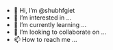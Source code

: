 - 👋 Hi, I’m @shubhfgiet
- 👀 I’m interested in ...
- 🌱 I’m currently learning ...
- 💞️ I’m looking to collaborate on ...
- 📫 How to reach me ...

<!---
shubhfgiet/shubhfgiet is a ✨ special ✨ repository because its `README.md` (this file) appears on your GitHub profile.
You can click the Preview link to take a look at your changes.
--->
